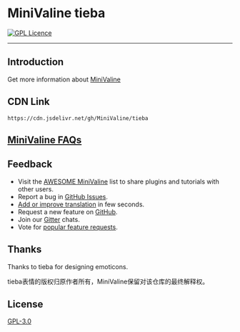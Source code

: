 # MiniValine tieba
[![GPL Licence](https://cdn.jsdelivr.net/gh/MHuiG/imgbed/github/gpl.svg)](https://opensource.org/licenses/GPL-3.0/) 

------------------------------
## Introduction

Get more information about [MiniValine](https://github.com/MiniValine/MiniValine)

## CDN Link

```
https://cdn.jsdelivr.net/gh/MiniValine/tieba
```

## [MiniValine FAQs](https://github.com/MiniValine/MiniValine/blob/master/.github/FAQ.md)

## Feedback

* Visit the [AWESOME MiniValine](https://github.com/MiniValine/AWESOME-MiniValine) list to share plugins and tutorials with other users.
* Report a bug in [GitHub Issues][issues-bug-url].
* [Add or improve translation](https://crowdin.com/project/minivaline) in few seconds.
* Request a new feature on [GitHub][issues-feat-url].
* Join our [Gitter][gitter-url] chats.
* Vote for [popular feature requests][feat-req-vote-url].

## Thanks

Thanks to tieba for designing emoticons.

tieba表情的版权归原作者所有，MiniValine保留对该仓库的最终解释权。

## License

[GPL-3.0](https://github.com/MiniValine/Bilibilis/blob/master/LICENSE)

[gitter-url]: https://gitter.im/thebestminivaline
[issues-bug-url]: https://github.com/MiniValine/MiniValine/issues/new?assignees=&labels=Bug&template=bug-report.md
[issues-feat-url]: https://github.com/MiniValine/MiniValine/issues/new?assignees=&labels=Feature+Request&template=feature-request.md
[feat-req-vote-url]: https://github.com/MiniValine/MiniValine/issues?q=is%3Aopen+is%3Aissue+label%3A%22Feature+Request%22
